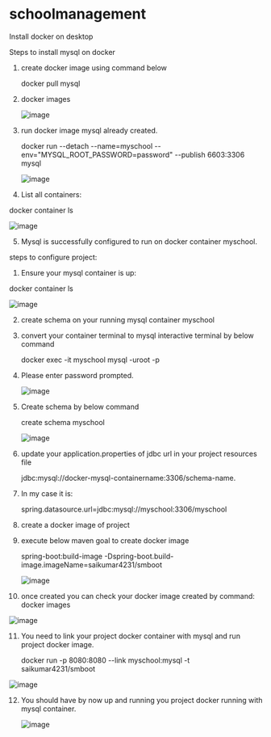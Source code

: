 # schoolmanagement
Install docker on desktop

Steps to install mysql on docker

1. create docker image using command below

    docker pull mysql

2. docker images
 
    ![image](https://user-images.githubusercontent.com/72868475/126320401-b8117700-97ef-453a-812c-d8527b34e7b0.png)

3. run docker image mysql already created.

    docker run --detach --name=myschool --env="MYSQL_ROOT_PASSWORD=password" --publish 6603:3306 mysql

    ![image](https://user-images.githubusercontent.com/72868475/126320991-9903f27d-f3bf-4e7c-a529-a346e577a2af.png)

4.  List all containers:

docker container ls

   ![image](https://user-images.githubusercontent.com/72868475/126321086-ff2d4613-36cc-4f08-bd95-2ca6e6511e81.png)

5. Mysql is successfully configured to run on docker container myschool.

steps to configure project:

1. Ensure your mysql container is up: 

 docker container ls

  ![image](https://user-images.githubusercontent.com/72868475/126322154-19f30a61-fa5a-46d4-828e-f68f0ad9aff2.png)

2. create schema on your running mysql container myschool

3. convert your container terminal to mysql interactive terminal by below command

   docker exec -it myschool mysql -uroot -p

4. Please enter password prompted.

   ![image](https://user-images.githubusercontent.com/72868475/126324010-c6236127-210c-4726-b537-cc93b3a7a156.png)

5. Create schema by below command

    create schema myschool

   ![image](https://user-images.githubusercontent.com/72868475/126324149-4a60ac89-5030-4302-a1f9-152cde94a5b3.png)

6. update your application.properties of jdbc url in your project resources file 
                             
     jdbc:mysql://docker-mysql-containername:3306/schema-name.

7.  In my case it is:

     spring.datasource.url=jdbc:mysql://myschool:3306/myschool

8. create a docker image of project

9. execute below maven goal to create docker image

    spring-boot:build-image -Dspring-boot.build-image.imageName=saikumar4231/smboot

    ![image](https://user-images.githubusercontent.com/72868475/126321892-86691978-01ea-457c-95c1-cb37c1b17680.png)

10. once created you can check your docker image created by command: docker images

   ![image](https://user-images.githubusercontent.com/72868475/126322046-114b17c1-0486-4cf5-bed3-8d4cba936c0c.png)

11. You need to link your project docker container with mysql and run project docker image.

    docker run -p 8080:8080 --link myschool:mysql -t saikumar4231/smboot

   ![image](https://user-images.githubusercontent.com/72868475/126322613-cb88cb44-c817-4711-99a4-740062689439.png)

12. You should have by now up and running you project docker running with mysql container.

    ![image](https://user-images.githubusercontent.com/72868475/126322899-18aa7350-c7d4-4161-a453-543d6c0ad1a7.png) 
